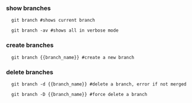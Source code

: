 ### show branches
```
  git branch #shows current branch
```
```
  git branch -av #shows all in verbose mode
```
### create branches
``` 
  git branch {{branch_name}} #create a new branch
```
### delete branches
```
  git branch -d {{branch_name}} #delete a branch, error if not merged
```
```
  git branch -D {{branch_name}} #force delete a branch
```

